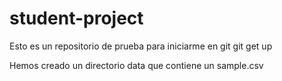 # student-project

Esto es un repositorio de prueba para iniciarme en git git get up

Hemos creado un directorio data que contiene un sample.csv


